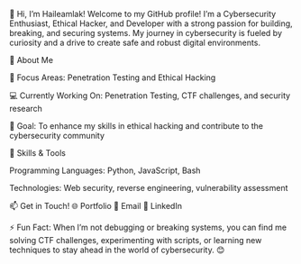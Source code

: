 👋 Hi, I’m Haileamlak!
Welcome to my GitHub profile! I’m a Cybersecurity Enthusiast, Ethical Hacker, and Developer with a strong passion for building, breaking, and securing systems. My journey in cybersecurity is fueled by curiosity and a drive to create safe and robust digital environments.




🚀 About Me

🌟 Focus Areas: Penetration Testing and Ethical Hacking

💻 Currently Working On: Penetration Testing, CTF challenges, and security research

🎯 Goal: To enhance my skills in ethical hacking and contribute to the cybersecurity community




🔧 Skills & Tools

Programming Languages: Python, JavaScript, Bash

Technologies: Web security, reverse engineering, vulnerability assessment




📫 Get in Touch!
🌐 Portfolio
📧 Email
💼 LinkedIn



⚡ Fun Fact:
When I’m not debugging or breaking systems, you can find me solving CTF challenges, experimenting with scripts, or learning new techniques to stay ahead in the world of cybersecurity. 😊

